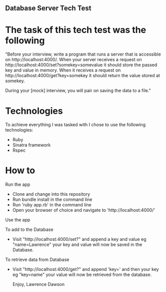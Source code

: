 ## Database Server Tech Test

# The task of this tech test was the following

"Before your interview, write a program that runs a server that is accessible on http://localhost:4000/. When your server receives a request on http://localhost:4000/set?somekey=somevalue it should store the passed key and value in memory. When it receives a request on http://localhost:4000/get?key=somekey it should return the value stored at somekey.

During your [mock] interview, you will pair on saving the data to a file."

# Technologies

To achieve everything I was tasked with I chose to use the following technologies:

  - Ruby
  - Sinatra framework
  - Rspec

# How to

Run the app

  - Clone and change into this repository
  - Run bundle install in the command line
  - Run 'ruby app.rb' in the command line
  - Open your browser of choice and navigate to 'http://localhost:4000/'

Use the app

 To add to the Database

  - Visit "http://localhost:4000/set?" and append a key and value eg "name=Lawrence"
    your key and value will now be saved in the Database.

To retrieve data from Database

  - Visit "http://localhost:4000/get?" and append 'key=' and then your key eg "key=name"
    your value will now be retrieved from the database.

    Enjoy,
    Lawrence Dawson
